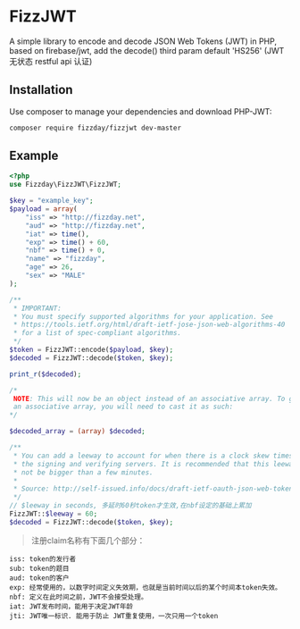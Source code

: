 FizzJWT
=======
A simple library to encode and decode JSON Web Tokens (JWT) in PHP, based on firebase/jwt, add the decode() third param default 'HS256'
(JWT 无状态 restful api 认证)  

Installation
------------

Use composer to manage your dependencies and download PHP-JWT:

```bash
composer require fizzday/fizzjwt dev-master
```

Example
-------
```php
<?php
use Fizzday\FizzJWT\FizzJWT;

$key = "example_key";
$payload = array(
    "iss" => "http://fizzday.net",
    "aud" => "http://fizzday.net",
    "iat" => time(),
    "exp" => time() + 60,
    "nbf" => time() + 0,
    "name" => "fizzday",
    "age" => 26,
    "sex" => "MALE"
);

/**
 * IMPORTANT:
 * You must specify supported algorithms for your application. See
 * https://tools.ietf.org/html/draft-ietf-jose-json-web-algorithms-40
 * for a list of spec-compliant algorithms.
 */
$token = FizzJWT::encode($payload, $key);
$decoded = FizzJWT::decode($token, $key);

print_r($decoded);

/*
 NOTE: This will now be an object instead of an associative array. To get
 an associative array, you will need to cast it as such:
*/

$decoded_array = (array) $decoded;

/**
 * You can add a leeway to account for when there is a clock skew times between
 * the signing and verifying servers. It is recommended that this leeway should
 * not be bigger than a few minutes.
 *
 * Source: http://self-issued.info/docs/draft-ietf-oauth-json-web-token.html#nbfDef
 */
// $leeway in seconds, 多延时60秒token才生效,在nbf设定的基础上累加
FizzJWT::$leeway = 60; 
$decoded = FizzJWT::decode($token, $key);
```

> 注册claim名称有下面几个部分：  

```
iss: token的发行者
sub: token的题目
aud: token的客户
exp: 经常使用的，以数字时间定义失效期，也就是当前时间以后的某个时间本token失效。
nbf: 定义在此时间之前，JWT不会接受处理。
iat: JWT发布时间，能用于决定JWT年龄
jti: JWT唯一标识. 能用于防止 JWT重复使用，一次只用一个token
```